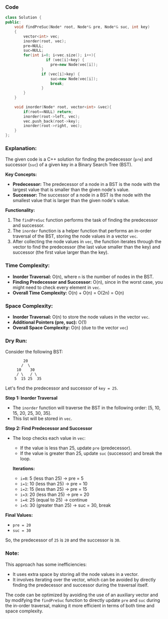 ### Code
```cpp
class Solution {
public:
    void findPreSuc(Node* root, Node*& pre, Node*& suc, int key)
    {
        vector<int> vec;
        inorder(root, vec);
        pre=NULL;
        suc=NULL;
        for(int i=0; i<vec.size(); i++){
                  if (vec[i]<key) {
                    pre=new Node(vec[i]); 
                }
                if (vec[i]>key) {
                    suc=new Node(vec[i]);
                    break; 
                }
        }
    }
    
    void inorder(Node* root, vector<int> &vec){
        if(root==NULL) return;
        inorder(root->left, vec);
        vec.push_back(root->key);
        inorder(root->right, vec);
    }
};
```

### Explanation:

The given code is a C++ solution for finding the predecessor (`pre`) and successor (`suc`) of a given key in a Binary Search Tree (BST). 

**Key Concepts:**
- **Predecessor:** The predecessor of a node in a BST is the node with the largest value that is smaller than the given node's value.
- **Successor:** The successor of a node in a BST is the node with the smallest value that is larger than the given node's value.

**Functionality:**
1. The `findPreSuc` function performs the task of finding the predecessor and successor.
2. The `inorder` function is a helper function that performs an in-order traversal of the BST, storing the node values in a vector `vec`.
3. After collecting the node values in `vec`, the function iterates through the vector to find the predecessor (the last value smaller than the key) and successor (the first value larger than the key).

### Time Complexity:
- **Inorder Traversal:** O(n), where `n` is the number of nodes in the BST.
- **Finding Predecessor and Successor:** O(n), since in the worst case, you might need to check every element in `vec`.
- **Overall Time Complexity:** O(n) + O(n) = O(2n) = O(n)

### Space Complexity:
- **Inorder Traversal:** O(n) to store the node values in the vector `vec`.
- **Additional Pointers (pre, suc):** O(1)
- **Overall Space Complexity:** O(n) (due to the vector `vec`)

### Dry Run:

Consider the following BST:

```
        20
       /  \
     10    30
     / \   / \
    5  15 25  35
```

Let's find the predecessor and successor of `key = 25`.

**Step 1: Inorder Traversal**
- The `inorder` function will traverse the BST in the following order: [5, 10, 15, 20, 25, 30, 35]. 
- This list will be stored in `vec`.

**Step 2: Find Predecessor and Successor**
- The loop checks each value in `vec`:
    - If the value is less than 25, update `pre` (predecessor).
    - If the value is greater than 25, update `suc` (successor) and break the loop.
  
    **Iterations:**
    - `i=0`: 5 (less than 25) → pre = 5
    - `i=1`: 10 (less than 25) → pre = 10
    - `i=2`: 15 (less than 25) → pre = 15
    - `i=3`: 20 (less than 25) → pre = 20
    - `i=4`: 25 (equal to 25) → continue
    - `i=5`: 30 (greater than 25) → suc = 30, break
    
**Final Values:**
- `pre = 20`
- `suc = 30`

So, the predecessor of `25` is `20` and the successor is `30`.

### Note:
This approach has some inefficiencies:
- It uses extra space by storing all the node values in a vector.
- It involves iterating over the vector, which can be avoided by directly finding the predecessor and successor during the traversal itself.

The code can be optimized by avoiding the use of an auxiliary vector and by modifying the `findPreSuc` function to directly update `pre` and `suc` during the in-order traversal, making it more efficient in terms of both time and space complexity.
